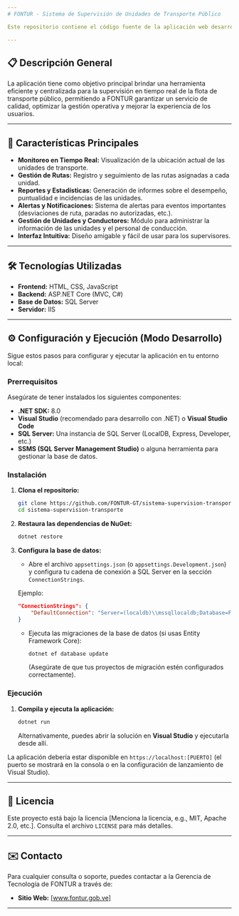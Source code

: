 ```yaml
---
# FONTUR - Sistema de Supervisión de Unidades de Transporte Público

Este repositorio contiene el código fuente de la aplicación web desarrollada por la Gerencia de Tecnología de FONTUR para la **supervisión y monitoreo de las unidades de transporte público en Venezuela**.

---
```


## 📋 Descripción General

La aplicación tiene como objetivo principal brindar una herramienta eficiente y centralizada para la supervisión en tiempo real de la flota de transporte público, permitiendo a FONTUR garantizar un servicio de calidad, optimizar la gestión operativa y mejorar la experiencia de los usuarios.

---

## 🚀 Características Principales

* **Monitoreo en Tiempo Real:** Visualización de la ubicación actual de las unidades de transporte.
* **Gestión de Rutas:** Registro y seguimiento de las rutas asignadas a cada unidad.
* **Reportes y Estadísticas:** Generación de informes sobre el desempeño, puntualidad e incidencias de las unidades.
* **Alertas y Notificaciones:** Sistema de alertas para eventos importantes (desviaciones de ruta, paradas no autorizadas, etc.).
* **Gestión de Unidades y Conductores:** Módulo para administrar la información de las unidades y el personal de conducción.
* **Interfaz Intuitiva:** Diseño amigable y fácil de usar para los supervisores.

---

## 🛠️ Tecnologías Utilizadas

* **Frontend:** HTML, CSS, JavaScript
* **Backend:** ASP.NET Core (MVC, C#)
* **Base de Datos:** SQL Server
* **Servidor:** IIS

---

## ⚙️ Configuración y Ejecución (Modo Desarrollo)

Sigue estos pasos para configurar y ejecutar la aplicación en tu entorno local:

### Prerrequisitos

Asegúrate de tener instalados los siguientes componentes:

* **.NET SDK:** 8.0
* **Visual Studio** (recomendado para desarrollo con .NET) o **Visual Studio Code**
* **SQL Server:** Una instancia de SQL Server (LocalDB, Express, Developer, etc.)
* **SSMS (SQL Server Management Studio)** o alguna herramienta para gestionar la base de datos.

### Instalación

1.  **Clona el repositorio:**
    ```bash
    git clone https://github.com/FONTUR-GT/sistema-supervision-transporte.git
    cd sistema-supervision-transporte
    ```

2.  **Restaura las dependencias de NuGet:**
    ```bash
    dotnet restore
    ```

3.  **Configura la base de datos:**
    * Abre el archivo `appsettings.json` (o `appsettings.Development.json`) y configura tu cadena de conexión a SQL Server en la sección `ConnectionStrings`.

    Ejemplo:
    ```json
    "ConnectionStrings": {
        "DefaultConnection": "Server=(localdb)\\mssqllocaldb;Database=FonturTransporteDB;Trusted_Connection=True;MultipleActiveResultSets=true"
    }
    ```
    * Ejecuta las migraciones de la base de datos (si usas Entity Framework Core):
        ```bash
        dotnet ef database update
        ```
        (Asegúrate de que tus proyectos de migración estén configurados correctamente).

### Ejecución

1.  **Compila y ejecuta la aplicación:**
    ```bash
    dotnet run
    ```

    Alternativamente, puedes abrir la solución en **Visual Studio** y ejecutarla desde allí.

La aplicación debería estar disponible en `https://localhost:[PUERTO]` (el puerto se mostrará en la consola o en la configuración de lanzamiento de Visual Studio).

---

## 📄 Licencia

Este proyecto está bajo la licencia [Menciona la licencia, e.g., MIT, Apache 2.0, etc.]. Consulta el archivo `LICENSE` para más detalles.

---

## ✉️ Contacto

Para cualquier consulta o soporte, puedes contactar a la Gerencia de Tecnología de FONTUR a través de:

* **Sitio Web:** [www.fontur.gob.ve]

---
